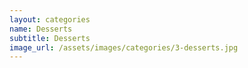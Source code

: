 ```yaml
---
layout: categories
name: Desserts
subtitle: Desserts
image_url: /assets/images/categories/3-desserts.jpg
---
```

